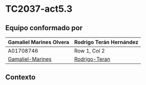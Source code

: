 # TC2037-act5.3

## Equipo conformado por

| Gamaliel Marines Olvera | Rodrigo Terán Hernández |
|-------------------------|-------------------------|
| A01708746    | Row 1, Col 2    |
| [Gamaliel-Marines](https://github.com/Gamaliel-Marines)| [Rodrigo-Teran](https://github.com/RodrigoTeran)|

## Contexto
